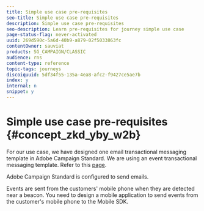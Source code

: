 ```yaml
---
title: Simple use case pre-requisites
seo-title: Simple use case pre-requisites
description: Simple use case pre-requisites
seo-description: Learn pre-requisites for journey simple use case
page-status-flag: never-activated
uuid: 269d590c-5a6d-40b9-a879-02f5033863fc
contentOwner: sauviat
products: SG_CAMPAIGN/CLASSIC
audience: rns
content-type: reference
topic-tags: journeys
discoiquuid: 5df34f55-135a-4ea8-afc2-f9427ce5ae7b
index: y
internal: n
snippet: y
---
```


# Simple use case pre-requisites {#concept_zkd_yby_w2b}

For our use case, we have designed one email transactional messaging template in Adobe Campaign Standard. We are using an event transactional messaging template. Refer to this [page](https://helpx.adobe.com/campaign/standard/channels/using/about-transactional-messaging.html).

Adobe Campaign Standard is configured to send emails.

Events are sent from the customers' mobile phone when they are detected near a beacon. You need to design a mobile application to send events from the customer's mobile phone to the Mobile SDK.
